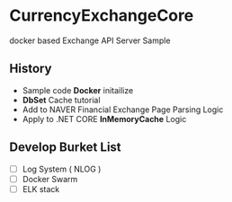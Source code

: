 CurrencyExchangeCore
====================

docker based Exchange API Server Sample

History
-------

-	Sample code **Docker** initailize
-	**DbSet** Cache tutorial
-	Add to NAVER Financial Exchange Page Parsing Logic
-	Apply to .NET CORE **InMemoryCache** Logic

Develop Burket List
-------------------

- [ ] Log System ( NLOG )
-	[ ] Docker Swarm
-	[ ] ELK stack
